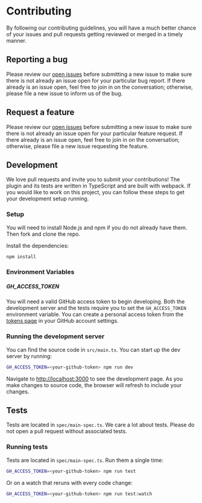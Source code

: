 # Contributing
By following our contributing guidelines, you will have a much better chance of your issues and pull requests getting reviewed or merged in a timely manner.

## Reporting a bug
Please review our [open issues](https://github.com/waffleio/gfm-task-list/issues) before submitting a new issue to make sure there is not already an issue open for your particular bug report. If there already is an issue open, feel free to join in on the conversation; otherwise, please file a new issue to inform us of the bug.

## Request a feature
Please review our [open issues](https://github.com/waffleio/gfm-task-list/issues) before submitting a new issue to make sure there is not already an issue open for your particular feature request. If there already is an issue open, feel free to join in on the conversation; otherwise, please file a new issue requesting the feature.

## Development
We love pull requests and invite you to submit your contributions! The plugin and its tests are written in TypeScript and are built with webpack. If you would like to work on this project, you can follow these steps to get your development setup running.

### Setup
You will need to install Node.js and npm if you do not already have them. Then fork and clone the repo.

Install the dependencies:

```bash
npm install
```

### Environment Variables
##### GH_ACCESS_TOKEN
You will need a valid GitHub access token to begin developing. Both the development server and the tests require you to set the `GH_ACCESS_TOKEN` environment variable. You can create a personal access token from the [tokens page](https://github.com/settings/tokens) in your GitHub account settings.

### Running the development server
You can find the source code in `src/main.ts`. You can start up the dev server by running:

```bash
GH_ACCESS_TOKEN=<your-github-token> npm run dev
```

Navigate to [http://localhost:3000](http://localhost:3000) to see the development page. As you make changes to source code, the browser will refresh to include your changes.


## Tests
Tests are located in `spec/main-spec.ts`. We care a lot about tests. Please do not open a pull request without associated tests.

### Running tests
Tests are located in `spec/main-spec.ts`. Run them a single time:

```bash
GH_ACCESS_TOKEN=<your-github-token> npm run test
```

Or on a watch that reruns with every code change:

```bash
GH_ACCESS_TOKEN=<your-github-token> npm run test:watch
```
